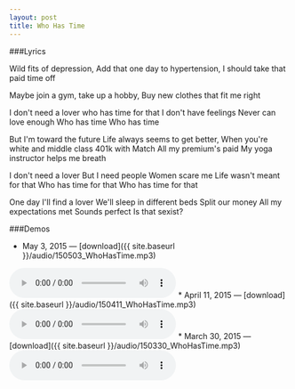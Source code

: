 ```yaml
---
layout: post
title: Who Has Time
---
```


###Lyrics

Wild fits of depression,
Add that one day to hypertension,
I should take that paid time off

Maybe join a gym,
take up a hobby,
Buy new clothes that fit me right

I don't need a lover
who has time for that
I don't have feelings
Never can love enough
Who has time
Who has time

But I'm toward the future
Life always seems to get better,
When you're white and middle class
401k with Match
All my premium's paid
My yoga instructor helps me breath

I don't need a lover
But I need people
Women scare me
Life wasn't meant for that
Who has time for that
Who has time for that

One day I'll find a lover
We'll sleep in different beds
Split our money
All my expectations met
Sounds perfect
Is that sexist?

###Demos
* May 3, 2015 — [download]({{ site.baseurl }}/audio/150503_WhoHasTime.mp3) 
<audio controls>
	<source src="{{ site.baseurl }}/audio/150503_WhoHasTime.mp3" type="audio/mpeg">
</audio>
* April 11, 2015 — [download]({{ site.baseurl }}/audio/150411_WhoHasTime.mp3)  
<audio controls>
	<source src="{{ site.baseurl }}/audio/150411_WhoHasTime.mp3" type="audio/mpeg">
</audio>
* March 30, 2015 — [download]({{ site.baseurl }}/audio/150330_WhoHasTime.mp3)  
<audio controls>
	<source src="{{ site.baseurl }}/audio/150330_WhoHasTime.mp3" type="audio/mpeg">
</audio>